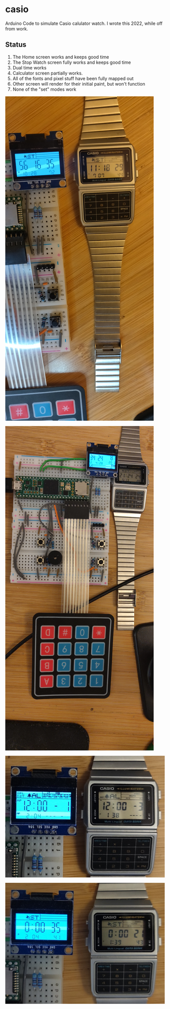 # casio
Arduino Code to simulate Casio calulator watch. I wrote this 2022, while off from work.

## Status
1. The Home screen works and keeps good time
2. The Stop Watch screen fully works and keeps good time
3. Dual time works
4. Calculator screen partially works.
5. All of the fonts and pixel stuff have been fully mapped out
6. Other screen will render for their initial paint, but won't function
7. None of the "set" modes work

![alt text](https://github.com/kjs452/casio/blob/main/sideby.jpg "Casio/Teensy 1")

![alt text](https://github.com/kjs452/casio/blob/main/sidebyall.jpg "Casio/Teensy 2")

![alt text](https://github.com/kjs452/casio/blob/main/casio_1.jpg "Casio/Teensy 3")

![alt text](https://github.com/kjs452/casio/blob/main/casio_2.jpg "Casio/Teensy 4")

